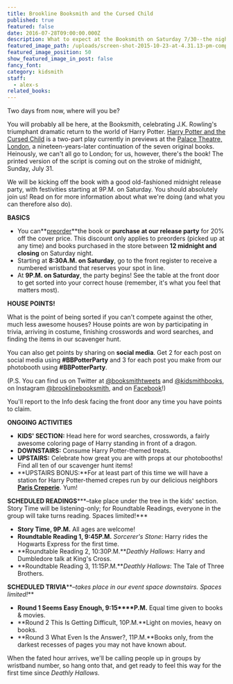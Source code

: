 ```yaml
---
title: Brookline Booksmith and the Cursed Child
published: true
featured: false
date: 2016-07-28T09:00:00.000Z
description: What to expect at the Booksmith on Saturday 7/30--the night Harry Potter returns.
featured_image_path: /uploads/screen-shot-2015-10-23-at-4.31.13-pm-compressor.png
featured_image_position: 50
show_featured_image_in_post: false
fancy_font:
category: kidsmith
staff:
  - alex-s
related_books:
---
```



Two days from now, where will you be?

You will probably all be here, at the Booksmith, celebrating J.K. Rowling's triumphant dramatic return to the world of Harry Potter. [Harry Potter and the Cursed Child](http://www.brooklinebooksmith-shop.com/book/9781338099133?utm_source=internal&amp;utm_medium=website&amp;utm_campaign=harrypotter-2016) is a two-part play currently in previews at the [Palace Theatre, London](http://www.harrypottertheplay.com/), a nineteen-years-later continuation of the seven original books. Heinously, we can't all go to London; for us, however, there's the book! The printed version of the script is coming out on the stroke of midnight, Sunday, July 31.

We will be kicking off the book with a good old-fashioned midnight release party, with festivities starting at 9P.M. on Saturday. You should absolutely join us! Read on for more information about what we're doing (and what you can therefore also do).

**BASICS**

* You can**[preorder](http://www.brooklinebooksmith-shop.com/book/9781338099133?utm_source=internal&amp;utm_medium=website&amp;utm_campaign=harrypotter-2016)**the book or **purchase at our release party** for 20% off the cover price. This discount only applies to preorders (picked up at any time) and books purchased in the store between **12 midnight and closing** on Saturday night.
* Starting at **8:30A.M. on Saturday**, go to the front register to receive a numbered wristband that reserves your spot in line.
* At **9P.M. on Saturday**, the party begins! See the table at the front door to get sorted into your correct house (remember, it's what you feel that matters most).


**HOUSE POINTS!**

What is the point of being sorted if you can't compete against the other, much less awesome houses? House points are won by participating in trivia, arriving in costume, finishing crosswords and word searches, and finding the items in our scavenger hunt.

You can also get points by sharing on **social media**. Get 2 for each post on social media using **#BBPotterParty** and 3 for each post you make from our photobooth using **#BBPotterParty**.

(P.S. You can find us on Twitter at [@booksmithtweets](https://twitter.com/booksmithtweets?ref_src=twsrc%5Egoogle%7Ctwcamp%5Eserp%7Ctwgr%5Eauthor) and [@kidsmithbooks](https://twitter.com/kidsmithbooks), on Instagram [@brooklinebooksmith](https://www.instagram.com/brooklinebooksmith/), and on [Facebook](https://www.facebook.com/brooklinebooksmith)!)

You'll report to the Info desk facing the front door any time you have points to claim.

**ONGOING ACTIVITIES**

* **KIDS' SECTION:** Head here for word searches, crosswords, a fairly awesome coloring page of Harry standing in front of a dragon.
* **DOWNSTAIRS:** Consume Harry Potter-themed treats.
* **UPSTAIRS:** Celebrate how great you are with props at our photobooths! Find all ten of our scavenger hunt items!
* **UPSTAIRS BONUS:**For at least part of this time we will have a station for Harry Potter-themed crepes run by our delicious neighbors [**Paris Creperie**](http://pariscreperie.com/). Yum!


**SCHEDULED READINGS*****–take place under the tree in the kids' section. Story Time will be listening-only; for Roundtable Readings, everyone in the group will take turns reading. Spaces limited!***

* **Story Time, 9P.M.** All ages are welcome!
* **Roundtable Reading 1, 9:45P.M.** *Sorcerer's Stone*: Harry rides the Hogwarts Express for the first time.
* **Roundtable Reading 2, 10:30P.M.***Deathly Hallows*: Harry and Dumbledore talk at King's Cross.
* **Roundtable Reading 3, 11:15P.M.***Deathly Hallows*: The Tale of Three Brothers.


**SCHEDULED TRIVIA****–*takes place in our event space downstairs. Spaces limited!***

* **Round 1 Seems Easy Enough, 9:15****P.M.** Equal time given to books & movies.
* **Round 2 This Is Getting Difficult, 10P.M.**Light on movies, heavy on books.
* **Round 3 What Even Is the Answer?, 11P.M.**Books only, from the darkest recesses of pages you may not have known about.


When the fated hour arrives, we'll be calling people up in groups by wristband number, so hang onto that, and get ready to feel this way for the first time since *Deathly Hallows.*